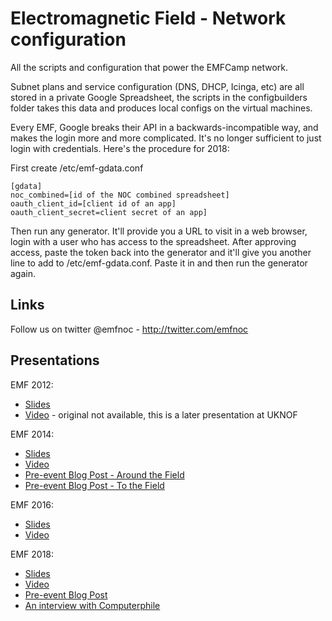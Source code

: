 Electromagnetic Field - Network configuration
=============================================

All the scripts and configuration that power the EMFCamp network.

Subnet plans and service configuration (DNS, DHCP, Icinga, etc) are all stored in a private Google Spreadsheet, the scripts in the configbuilders folder takes this data and produces local configs on the virtual machines.

Every EMF, Google breaks their API in a backwards-incompatible way, and makes the login more and more complicated. It's no longer sufficient to just login with credentials. Here's the procedure for 2018:

First create /etc/emf-gdata.conf 

    [gdata]
    noc_combined=[id of the NOC combined spreadsheet]
    oauth_client_id=[client id of an app]
    oauth_client_secret=client secret of an app]

Then run any generator. It'll provide you a URL to visit in a web browser, login with a user who has access to the spreadsheet. After approving access, paste the token back into the generator and it'll give you another line to add to /etc/emf-gdata.conf. Paste it in and then run the generator again.

Links
-----

Follow us on twitter @emfnoc - http://twitter.com/emfnoc

Presentations
-------------

EMF 2012:
- [Slides](https://github.com/emfcamp/emfnoc/blob/master/archives/2012/documents/EMF_2012_Infrastructure_Review.pdf)
- [Video](https://www.youtube.com/watch?v=qtT8MWfPRy0) - original not available, this is a later presentation at UKNOF

EMF 2014:
- [Slides](https://github.com/emfcamp/emfnoc/blob/master/archives/2014/documents/EMF%202014%20network%20presentation.pdf)
- [Video](https://www.youtube.com/watch?v=H9p3hjRhpyg)
- [Pre-event Blog Post - Around the Field](https://blog.emfcamp.org/2014/08/18/how-to-network-a-field-internet-to-the-tent-at/)
- [Pre-event Blog Post - To the Field](https://blog.emfcamp.org/2014/08/23/megabits-to-a-farm-getting-internet-to-a-hacker/)

EMF 2016:
- [Slides](https://github.com/emfcamp/emfnoc/blob/master/archives/2016/documents/EMF_2016_Infrastructure_Review.pdf)
- [Video](https://www.youtube.com/watch?v=TO8vWj6WYgk)

EMF 2018:
- [Slides](https://github.com/emfcamp/emfnoc/blob/master/archives/2018/documents/EMF_2018_Infrastructure_Review.pdf)
- [Video](https://www.youtube.com/watch?v=RJshUiM1q3U)
- [Pre-event Blog Post](https://blog.emfcamp.org/2018/08/21/the-internet-emf-delivers/)
- [An interview with Computerphile](https://www.youtube.com/watch?v=394BLf2wikk)
